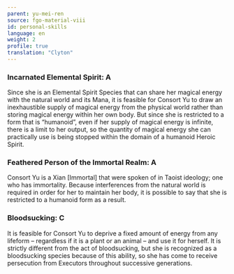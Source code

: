 ```yaml
---
parent: yu-mei-ren
source: fgo-material-viii
id: personal-skills
language: en
weight: 2
profile: true
translation: "Clyton"
---
```


### Incarnated Elemental Spirit: A

Since she is an Elemental Spirit Species that can share her magical energy with the natural world and its Mana, it is feasible for Consort Yu to draw an inexhaustible supply of magical energy from the physical world rather than storing magical energy within her own body. But since she is restricted to a form that is “humanoid”, even if her supply of magical energy is infinite, there is a limit to her output, so the quantity of magical energy she can practically use is being stopped within the domain of a humanoid Heroic Spirit.

### Feathered Person of the Immortal Realm: A

Consort Yu is a Xian [Immortal] that were spoken of in Taoist ideology; one who has immortality. Because interferences from the natural world is required in order for her to maintain her body, it is possible to say that she is restricted to a humanoid form as a result.

### Bloodsucking: C

It is feasible for Consort Yu to deprive a fixed amount of energy from any lifeform – regardless if it is a plant or an animal – and use it for herself. It is strictly different from the act of bloodsucking, but she is recognized as a bloodsucking species because of this ability, so she has come to receive persecution from Executors throughout successive generations.
